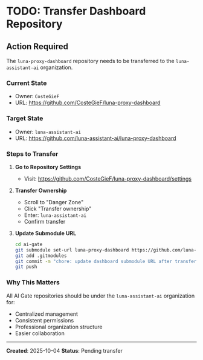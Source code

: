 # TODO: Transfer Dashboard Repository

## Action Required

The `luna-proxy-dashboard` repository needs to be transferred to the `luna-assistant-ai` organization.

### Current State
- Owner: `CosteGieF`
- URL: https://github.com/CosteGieF/luna-proxy-dashboard

### Target State
- Owner: `luna-assistant-ai`
- URL: https://github.com/luna-assistant-ai/luna-proxy-dashboard

### Steps to Transfer

1. **Go to Repository Settings**
   - Visit: https://github.com/CosteGieF/luna-proxy-dashboard/settings

2. **Transfer Ownership**
   - Scroll to "Danger Zone"
   - Click "Transfer ownership"
   - Enter: `luna-assistant-ai`
   - Confirm transfer

3. **Update Submodule URL**
   ```bash
   cd ai-gate
   git submodule set-url luna-proxy-dashboard https://github.com/luna-assistant-ai/luna-proxy-dashboard.git
   git add .gitmodules
   git commit -m "chore: update dashboard submodule URL after transfer"
   git push
   ```

### Why This Matters

All AI Gate repositories should be under the `luna-assistant-ai` organization for:
- Centralized management
- Consistent permissions
- Professional organization structure
- Easier collaboration

---

**Created**: 2025-10-04
**Status**: Pending transfer
